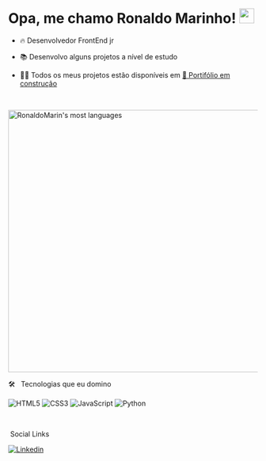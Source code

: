 <h1> Opa, me chamo Ronaldo Marinho! <img src="https://raw.githubusercontent.com/kaueMarques/kaueMarques/master/hi.gif"width="30px"></h1>

- 🔥 Desenvolvedor FrontEnd jr

- 📚 Desenvolvo alguns projetos a nível de estudo

- 👨‍💻 Todos os meus projetos estão disponíveis em [🚨 Portifólio em construção]()

<br>
<section>

<p align="left"><img width="530em"
src="https://github-readme-stats.vercel.app/api/top-langs/?username=RonaldoMarin&layout=compact&theme=dracula" alt="RonaldoMarin's most languages"/>
</p>
</section>

🛠 &nbsp; Tecnologias que eu domino

<img align="center" alt="HTML5" 
src="https://img.shields.io/badge/HTML5-E34F26?style=for-the-badge&logo=html5&logoColor=white">
<img align="center" alt="CSS3" 
src="https://img.shields.io/badge/CSS3-1572B6?style=for-the-badge&logo=css3&logoColor=white">
<img align="center" alt="JavaScript"
src="https://img.shields.io/badge/JavaScript-323330?style=for-the-badge&logo=javascript&logoColor=F7DF1E">
<img align="center" alt="Python"
src="https://img.shields.io/badge/Python-14354C?style=for-the-badge&logo=python&logoColor=white">



<br>

&nbsp;Social Links

[![Linkedin](https://img.shields.io/badge/LinkedIn-0077B5?style=for-the-badge&logo=linkedin&logoColor=white)](https://www.linkedin.com/in/dev-ronaldo-marinho/)
